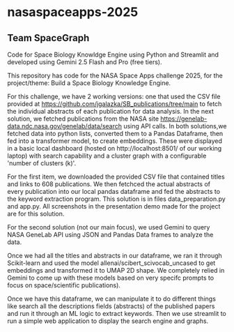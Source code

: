 # nasaspaceapps-2025

## Team SpaceGraph
Code for Space Biology Knowldge Engine using Python and Streamlit and developed using Gemini 2.5 Flash and Pro (free tiers).

This repository has code for the NASA Space Apps challenge 2025, for the project/theme: Build a Space Biology Knowledge Engine.

For this challenge, we have 2 working versions: one that used the CSV file provided at https://github.com/jgalazka/SB_publications/tree/main to fetch the individual abstracts of each publication for data analysis. In the next solution, we fetched publications from the NASA site https://genelab-data.ndc.nasa.gov/genelab/data/search using API calls. In both solutions,we fetched data into python lists, converted them to a Pandas Dataframe, then fed into a transformer model, to create embeddings. These were displayed in a basic local dashboard (hosted on http://localhost:8501/ of our working laptop) with search capability and a cluster graph with a configurable 'number of clusters (k)'.

For the first item, we downloaded the provided CSV file that contained titles and links to 608 publications. We then fetchced the actual abstracts of every publication into our local pandas dataframe and fed the abstracts to the keyword extraction program. This solution is in files data_preparation.py and app.py. All screenshots in the presentation demo made for the project are for this solution.

For the second solution (not our main focus), we  used Gemini to query NASA GeneLab API using JSON and Pandas Data frames to analyze the data. 

Once we had all the titles and abstracts in our dataframe, we ran it through Scikit-learn and used the model allenai/scibert_scivocab_uncased to get embeddings and transformed it to UMAP 2D shape. We completely relied in Gemini to come up with these models based on very specifc prompts to focus on space/scientific publications).

Once we have this dataframe, we can manipulate it to do different things like search all the descriptions fields (abstracts) of the published papers and run it through an ML logic to extract keywords. Then we use streamlit to run a simple web application to display the search engine and graphs.
